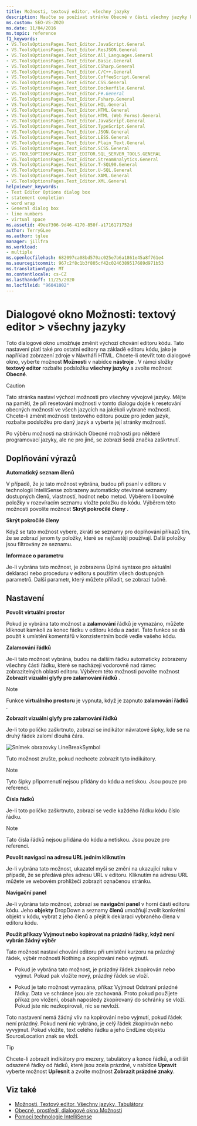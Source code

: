 ```yaml
---
title: Možnosti, textový editor, všechny jazyky
description: Naučte se používat stránku Obecné v části všechny jazyky ke změně výchozího chování editoru kódu v sadě Visual Studio.
ms.custom: SEO-VS-2020
ms.date: 11/04/2016
ms.topic: reference
f1_keywords:
- VS.ToolsOptionsPages.Text_Editor.JavaScript.General
- VS.ToolsOptionsPages.Text_Editor.ResJSON.General
- VS.ToolsOptionsPages.Text_Editor.All_Languages.General
- VS.ToolsOptionsPages.Text_Editor.Basic.General
- VS.ToolsOptionsPages.Text_Editor.CSharp.General
- VS.ToolsOptionsPages.Text_Editor.C/C++.General
- VS.ToolsOptionsPages.Text_Editor.CoffeeScript.General
- VS.ToolsOptionsPages.Text_Editor.CSS.General
- VS.ToolsOptionsPages.Text_Editor.Dockerfile.General
- VS.ToolsOptionsPages.Text_Editor.F#.General
- VS.ToolsOptionsPages.Text_Editor.Fsharp.General
- VS.ToolsOptionsPages.Text_Editor.HQL.General
- VS.ToolsOptionsPages.Text_Editor.HTML.General
- VS.ToolsOptionsPages.Text_Editor.HTML_(Web_Forms).General
- VS.ToolsOptionsPages.Text_Editor.JavaScript.General
- VS.ToolsOptionsPages.Text_Editor.TypeScript.General
- VS.ToolsOptionsPages.Text_Editor.JSON.General
- VS.ToolsOptionsPages.Text_Editor.LESS.General
- VS.ToolsOptionsPages.Text_Editor.Plain_Text.General
- VS.ToolsOptionsPages.Text_Editor.SCSS.General
- VS.TOOLSOPTIONSPAGES.TEXT_EDITOR.SQL_SERVER_TOOLS.GENERAL
- VS.ToolsOptionsPages.Text_Editor.StreamAnalytics.General
- VS.ToolsOptionsPages.Text_Editor.T-SQL90.General
- VS.ToolsOptionsPages.Text_Editor.U-SQL.General
- VS.ToolsOptionsPages.Text_Editor.XAML.General
- VS.ToolsOptionsPages.Text_Editor.XML.General
helpviewer_keywords:
- Text Editor Options dialog box
- statement completion
- word wrap
- General dialog box
- line numbers
- virtual space
ms.assetid: 49ee7306-9d46-4170-850f-a1716171752d
author: TerryGLee
ms.author: tglee
manager: jillfra
ms.workload:
- multiple
ms.openlocfilehash: 682097ca08bd570ac025e7b6a1861e45a8f761e4
ms.sourcegitcommit: 967c2f8c1b3f805cf42c0246389517689d971b53
ms.translationtype: MT
ms.contentlocale: cs-CZ
ms.lasthandoff: 11/25/2020
ms.locfileid: "96041002"
---
```

# <a name="options-dialog-box-text-editor--all-languages"></a>Dialogové okno Možnosti: textový editor \> všechny jazyky

Toto dialogové okno umožňuje změnit výchozí chování editoru kódu. Tato nastavení platí také pro ostatní editory na základě editoru kódu, jako je například zobrazení zdroje v Návrháři HTML. Chcete-li otevřít toto dialogové okno, vyberte možnost **Možnosti** v nabídce **nástroje** . V rámci složky **textový editor** rozbalte podsložku **všechny jazyky** a zvolte možnost **Obecné**.

> [!CAUTION]
> Tato stránka nastaví výchozí možnosti pro všechny vývojové jazyky. Mějte na paměti, že při resetování možnosti v tomto dialogu dojde k resetování obecných možností ve všech jazycích na jakékoli vybrané možnosti. Chcete-li změnit možnosti textového editoru pouze pro jeden jazyk, rozbalte podsložku pro daný jazyk a vyberte její stránky možností.

Po výběru možnosti na stránkách Obecné možnosti pro některé programovací jazyky, ale ne pro jiné, se zobrazí šedá značka zaškrtnutí.

## <a name="statement-completion"></a>Doplňování výrazů

**Automatický seznam členů**

V případě, že je tato možnost vybrána, budou při psaní v editoru v technologii IntelliSense zobrazeny automaticky otevírané seznamy dostupných členů, vlastností, hodnot nebo metod. Výběrem libovolné položky v rozevíracím seznamu vložte položku do kódu. Výběrem této možnosti povolíte možnost **Skrýt pokročilé členy** .

**Skrýt pokročilé členy**

Když se tato možnost vybere, zkrátí se seznamy pro doplňování příkazů tím, že se zobrazí jenom ty položky, které se nejčastěji používají. Další položky jsou filtrovány ze seznamu.

**Informace o parametru**

Je-li vybrána tato možnost, je zobrazena Úplná syntaxe pro aktuální deklaraci nebo proceduru v editoru s použitím všech dostupných parametrů. Další parametr, který můžete přiřadit, se zobrazí tučně.

## <a name="settings"></a>Nastavení

**Povolit virtuální prostor**

Pokud je vybrána tato možnost a **zalamování** řádků je vymazáno, můžete kliknout kamkoli za konec řádku v editoru kódu a zadat. Tato funkce se dá použít k umístění komentářů v konzistentním bodě vedle vašeho kódu.

**Zalamování řádků**

Je-li tato možnost vybrána, budou na dalším řádku automaticky zobrazeny všechny části řádku, které se nacházejí vodorovně nad rámec zobrazitelných oblastí editoru. Výběrem této možnosti povolíte možnost **Zobrazit vizuální glyfy pro zalamování řádků** .

> [!NOTE]
> Funkce **virtuálního prostoru** je vypnuta, když je zapnuto **zalamování řádků** .

**Zobrazit vizuální glyfy pro zalamování řádků**

Je-li toto políčko zaškrtnuto, zobrazí se indikátor návratové šipky, kde se na druhý řádek zalomí dlouhá čára.

![Snímek obrazovky LineBreakSymbol](../../ide/reference/media/linebreak.gif)

Tuto možnost zrušte, pokud nechcete zobrazit tyto indikátory.

> [!NOTE]
> Tyto šipky připomenutí nejsou přidány do kódu a netiskou. Jsou pouze pro referenci.

**Čísla řádků**

Je-li toto políčko zaškrtnuto, zobrazí se vedle každého řádku kódu číslo řádku.

> [!NOTE]
> Tato čísla řádků nejsou přidána do kódu a netiskou. Jsou pouze pro referenci.

**Povolit navigaci na adresu URL jedním kliknutím**

Je-li vybrána tato možnost, ukazatel myši se změní na ukazující ruku v případě, že se předává přes adresu URL v editoru. Kliknutím na adresu URL můžete ve webovém prohlížeči zobrazit označenou stránku.

**Navigační panel**

Je-li vybrána tato možnost, zobrazí se **navigační panel** v horní části editoru kódu. Jeho **objekty** DropDown a seznamy **členů** umožňují zvolit konkrétní objekt v kódu, vybrat z jeho členů a přejít k deklaraci vybraného člena v editoru kódu.

**Použít příkazy Vyjmout nebo kopírovat na prázdné řádky, když není vybrán žádný výběr**

Tato možnost nastaví chování editoru při umístění kurzoru na prázdný řádek, výběr možnosti Nothing a zkopírování nebo vyjmutí.

- Pokud je vybrána tato možnost, je prázdný řádek zkopírován nebo vyjmut. Pokud pak vložíte nový, prázdný řádek se vloží.

- Pokud je tato možnost vymazána, příkaz Vyjmout Odstraní prázdné řádky. Data ve schránce jsou ale zachovaná. Proto pokud použijete příkaz pro vložení, obsah naposledy zkopírovaný do schránky se vloží. Pokud jste nic nezkopírovali, nic se nevloží.

Toto nastavení nemá žádný vliv na kopírování nebo vyjmutí, pokud řádek není prázdný. Pokud není nic vybráno, je celý řádek zkopírován nebo vyvyjmut. Pokud vložíte, text celého řádku a jeho EndLine objektu SourceLocation znak se vloží.

> [!TIP]
> Chcete-li zobrazit indikátory pro mezery, tabulátory a konce řádků, a odlišit odsazené řádky od řádků, které jsou zcela prázdné, v nabídce **Upravit** vyberte možnost **Upřesnit** a zvolte možnost **Zobrazit prázdné znaky**.

## <a name="see-also"></a>Viz také

- [Možnosti, Textový editor, Všechny jazyky, Tabulátory](../../ide/reference/options-text-editor-all-languages-tabs.md)
- [Obecné, prostředí, dialogové okno Možnosti](../../ide/reference/general-environment-options-dialog-box.md)
- [Pomocí technologie IntelliSense](../../ide/using-intellisense.md)
